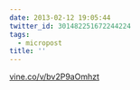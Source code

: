 ```yaml
---
date: 2013-02-12 19:05:44
twitter_id: 301482251672244224
tags:
  - micropost
title: ''
---
```


[vine.co/v/bv2P9aOmhzt](http://vine.co/v/bv2P9aOmhzt)
